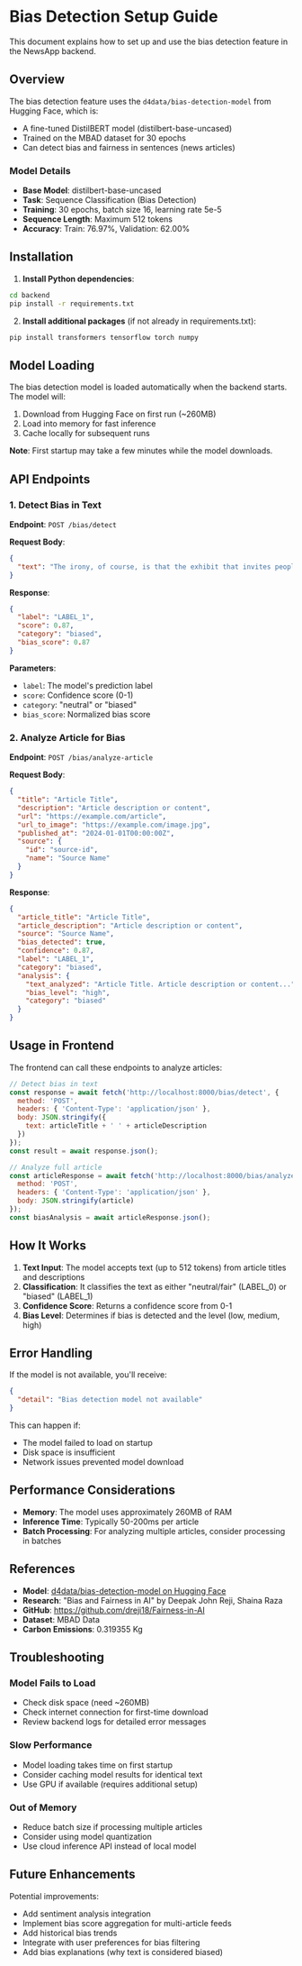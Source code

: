 # Bias Detection Setup Guide

This document explains how to set up and use the bias detection feature in the NewsApp backend.

## Overview

The bias detection feature uses the `d4data/bias-detection-model` from Hugging Face, which is:
- A fine-tuned DistilBERT model (distilbert-base-uncased)
- Trained on the MBAD dataset for 30 epochs
- Can detect bias and fairness in sentences (news articles)

### Model Details
- **Base Model**: distilbert-base-uncased
- **Task**: Sequence Classification (Bias Detection)
- **Training**: 30 epochs, batch size 16, learning rate 5e-5
- **Sequence Length**: Maximum 512 tokens
- **Accuracy**: Train: 76.97%, Validation: 62.00%

## Installation

1. **Install Python dependencies**:
```bash
cd backend
pip install -r requirements.txt
```

2. **Install additional packages** (if not already in requirements.txt):
```bash
pip install transformers tensorflow torch numpy
```

## Model Loading

The bias detection model is loaded automatically when the backend starts. The model will:
1. Download from Hugging Face on first run (~260MB)
2. Load into memory for fast inference
3. Cache locally for subsequent runs

**Note**: First startup may take a few minutes while the model downloads.

## API Endpoints

### 1. Detect Bias in Text

**Endpoint**: `POST /bias/detect`

**Request Body**:
```json
{
  "text": "The irony, of course, is that the exhibit that invites people to throw trash at vacuuming Ivanka Trump lookalike reflects every stereotype feminists claim to stand against."
}
```

**Response**:
```json
{
  "label": "LABEL_1",
  "score": 0.87,
  "category": "biased",
  "bias_score": 0.87
}
```

**Parameters**:
- `label`: The model's prediction label
- `score`: Confidence score (0-1)
- `category`: "neutral" or "biased"
- `bias_score`: Normalized bias score

### 2. Analyze Article for Bias

**Endpoint**: `POST /bias/analyze-article`

**Request Body**:
```json
{
  "title": "Article Title",
  "description": "Article description or content",
  "url": "https://example.com/article",
  "url_to_image": "https://example.com/image.jpg",
  "published_at": "2024-01-01T00:00:00Z",
  "source": {
    "id": "source-id",
    "name": "Source Name"
  }
}
```

**Response**:
```json
{
  "article_title": "Article Title",
  "article_description": "Article description or content",
  "source": "Source Name",
  "bias_detected": true,
  "confidence": 0.87,
  "label": "LABEL_1",
  "category": "biased",
  "analysis": {
    "text_analyzed": "Article Title. Article description or content...",
    "bias_level": "high",
    "category": "biased"
  }
}
```

## Usage in Frontend

The frontend can call these endpoints to analyze articles:

```javascript
// Detect bias in text
const response = await fetch('http://localhost:8000/bias/detect', {
  method: 'POST',
  headers: { 'Content-Type': 'application/json' },
  body: JSON.stringify({
    text: articleTitle + ' ' + articleDescription
  })
});
const result = await response.json();

// Analyze full article
const articleResponse = await fetch('http://localhost:8000/bias/analyze-article', {
  method: 'POST',
  headers: { 'Content-Type': 'application/json' },
  body: JSON.stringify(article)
});
const biasAnalysis = await articleResponse.json();
```

## How It Works

1. **Text Input**: The model accepts text (up to 512 tokens) from article titles and descriptions
2. **Classification**: It classifies the text as either "neutral/fair" (LABEL_0) or "biased" (LABEL_1)
3. **Confidence Score**: Returns a confidence score from 0-1
4. **Bias Level**: Determines if bias is detected and the level (low, medium, high)

## Error Handling

If the model is not available, you'll receive:
```json
{
  "detail": "Bias detection model not available"
}
```

This can happen if:
- The model failed to load on startup
- Disk space is insufficient
- Network issues prevented model download

## Performance Considerations

- **Memory**: The model uses approximately 260MB of RAM
- **Inference Time**: Typically 50-200ms per article
- **Batch Processing**: For analyzing multiple articles, consider processing in batches

## References

- **Model**: [d4data/bias-detection-model on Hugging Face](https://huggingface.co/d4data/bias-detection-model)
- **Research**: "Bias and Fairness in AI" by Deepak John Reji, Shaina Raza
- **GitHub**: https://github.com/dreji18/Fairness-in-AI
- **Dataset**: MBAD Data
- **Carbon Emissions**: 0.319355 Kg

## Troubleshooting

### Model Fails to Load
- Check disk space (need ~260MB)
- Check internet connection for first-time download
- Review backend logs for detailed error messages

### Slow Performance
- Model loading takes time on first startup
- Consider caching model results for identical text
- Use GPU if available (requires additional setup)

### Out of Memory
- Reduce batch size if processing multiple articles
- Consider using model quantization
- Use cloud inference API instead of local model

## Future Enhancements

Potential improvements:
- Add sentiment analysis integration
- Implement bias score aggregation for multi-article feeds
- Add historical bias trends
- Integrate with user preferences for bias filtering
- Add bias explanations (why text is considered biased)


